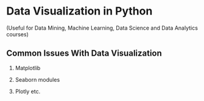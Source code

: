 # Data Visualization in Python
(Useful for Data Mining, Machine Learning, Data Science and Data Analytics courses)

Common Issues With Data Visualization
-------------------------------------
1. Matplotlib

2. Seaborn modules

3. Plotly etc.
